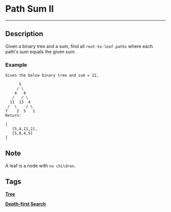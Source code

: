 # Path Sum II
-----
## Description
Given a binary tree and a sum, find all ```root-to-leaf paths``` where each path's sum equals the given sum.



### Example
```
Given the below binary tree and sum = 22,

      5
     / \
    4   8
   /   / \
  11  13  4
 /  \    / \
7    2  5   1
Return:

[
   [5,4,11,2],
   [5,8,4,5]
]
```

## Note
A leaf is a node with ```no children```.

## Tags
**[Tree](https://leetcode.com/tag/tree)**

**[Depth-first Search](https://leetcode.com/tag/depth-first-search)**
